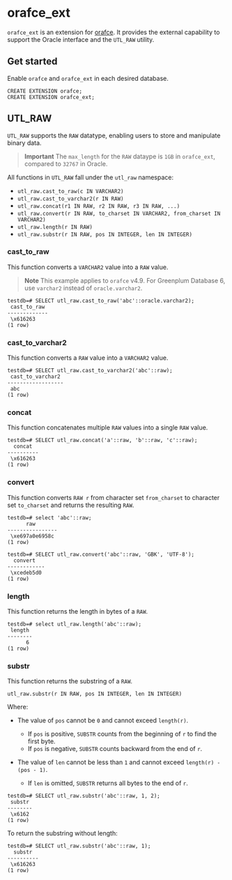 # orafce_ext

`orafce_ext` is an extension for [orafce](https://github.com/orafce/orafce). 
It provides the external capability to support the Oracle interface and the `UTL_RAW` utility.

## Get started

Enable `orafce` and `orafce_ext` in each desired database.

```
CREATE EXTENSION orafce;
CREATE EXTENSION orafce_ext;
```

## UTL_RAW

`UTL_RAW` supports the `RAW` datatype, enabling users to store and manipulate binary data.

>**Important** The `max_length` for the `RAW` dataype is `1GB` in `orafce_ext`, compared to `32767` in Oracle.

All functions in `UTL_RAW` fall under the `utl_raw` namespace:

- `utl_raw.cast_to_raw(c IN VARCHAR2)`
- `utl_raw.cast_to_varchar2(r IN RAW)`
- `utl_raw.concat(r1 IN RAW, r2 IN RAW, r3 IN RAW, ...)`
- `utl_raw.convert(r IN RAW, to_charset IN VARCHAR2, from_charset IN VARCHAR2)`
- `utl_raw.length(r IN RAW)`
- `utl_raw.substr(r IN RAW, pos IN INTEGER, len IN INTEGER)`

### cast_to_raw

This function converts a `VARCHAR2` value into a `RAW` value.

>**Note** This example applies to `orafce` v4.9. For Greenplum Database 6, use `varchar2` instead of `oracle.varchar2`.

```
testdb=# SELECT utl_raw.cast_to_raw('abc'::oracle.varchar2);
 cast_to_raw 
-------------
 \x616263
(1 row)
```

### cast_to_varchar2

This function converts a `RAW` value into a `VARCHAR2` value.

```
testdb=# SELECT utl_raw.cast_to_varchar2('abc'::raw);
 cast_to_varchar2 
------------------
 abc
(1 row)
```

### concat

This function concatenates multiple `RAW` values into a single `RAW` value.

```
testdb=# SELECT utl_raw.concat('a'::raw, 'b'::raw, 'c'::raw);
  concat  
----------
 \x616263
(1 row)
```

### convert

This function converts `RAW r` from character set `from_charset` to character set `to_charset` and returns the resulting `RAW`.

```
testdb=# select 'abc'::raw;
      raw       
----------------
 \xe697a0e6958c
(1 row)

testdb=# SELECT utl_raw.convert('abc'::raw, 'GBK', 'UTF-8');
  convert   
------------
 \xcedeb5d0
(1 row)
```

### length

This function returns the length in bytes of a `RAW`.

```
testdb=# select utl_raw.length('abc'::raw);
 length 
--------
      6
(1 row)
```

### substr

This function returns the substring of a `RAW`.

```
utl_raw.substr(r IN RAW, pos IN INTEGER, len IN INTEGER)
```

Where:

- The value of `pos` cannot be `0` and cannot exceed `length(r)`. 

    - If `pos` is positive, `SUBSTR` counts from the beginning of `r` to find the first byte. 
    - If `pos` is negative, `SUBSTR` counts backward from the end of `r`.

- The value of `len` cannot be less than `1` and cannot exceed `length(r) - (pos - 1)`. 

    - If `len` is omitted, `SUBSTR` returns all bytes to the end of `r`. 

```
testdb=# SELECT utl_raw.substr('abc'::raw, 1, 2);
 substr 
--------
 \x6162
(1 row)
```

To return the substring without length:

```
testdb=# SELECT utl_raw.substr('abc'::raw, 1);
  substr  
----------
 \x616263
(1 row)
```
